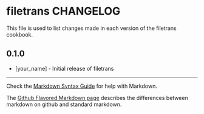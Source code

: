# filetrans CHANGELOG

This file is used to list changes made in each version of the filetrans cookbook.

## 0.1.0
- [your_name] - Initial release of filetrans

- - -
Check the [Markdown Syntax Guide](http://daringfireball.net/projects/markdown/syntax) for help with Markdown.

The [Github Flavored Markdown page](http://github.github.com/github-flavored-markdown/) describes the differences between markdown on github and standard markdown.

